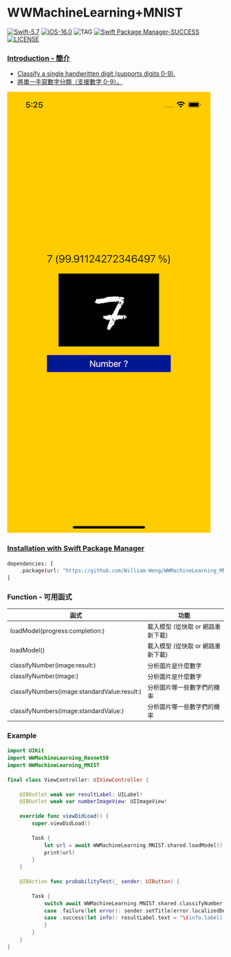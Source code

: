 # WWMachineLearning+MNIST
[![Swift-5.7](https://img.shields.io/badge/Swift-5.7-orange.svg?style=flat)](https://developer.apple.com/swift/) [![iOS-16.0](https://img.shields.io/badge/iOS-16.0-pink.svg?style=flat)](https://developer.apple.com/swift/) ![TAG](https://img.shields.io/github/v/tag/William-Weng/WWMachineLearning_MNIST) [![Swift Package Manager-SUCCESS](https://img.shields.io/badge/Swift_Package_Manager-SUCCESS-blue.svg?style=flat)](https://developer.apple.com/swift/) [![LICENSE](https://img.shields.io/badge/LICENSE-MIT-yellow.svg?style=flat)](https://developer.apple.com/swift/)

### [Introduction - 簡介](https://swiftpackageindex.com/William-Weng)
- [Classify a single handwritten digit (supports digits 0-9).](https://www.youtube.com/watch?v=OCU7-5LdPhY)
- [將單一手寫數字分類（支援數字 0-9）。](https://www.youtube.com/watch?v=bte8Er0QhDg)

![](./Example.png)

### [Installation with Swift Package Manager](https://medium.com/彼得潘的-swift-ios-app-開發問題解答集/使用-spm-安裝第三方套件-xcode-11-新功能-2c4ffcf85b4b)

```bash
dependencies: [
    .package(url: "https://github.com/William-Weng/WWMachineLearning_MNIST.git", .upToNextMajor(from: "1.0.0"))
]
```

### Function - 可用函式
|函式|功能|
|-|-|
|loadModel(progress:completion:)|載入模型 (從快取 or 網路重新下載)|
|loadModel()|載入模型 (從快取 or 網路重新下載)|
|classifyNumber(image:result:)|分析圖片是什麼數字|
|classifyNumber(image:)|分析圖片是什麼數字|
|classifyNumbers(image:standardValue:result:)|分析圖片哪一些數字們的機率|
|classifyNumbers(image:standardValue:)|分析圖片哪一些數字們的機率|

### Example
```swift
import UIKit
import WWMachineLearning_Resnet50
import WWMachineLearning_MNIST

final class ViewController: UIViewController {
    
    @IBOutlet weak var resultLabel: UILabel!
    @IBOutlet weak var numberImageView: UIImageView!
    
    override func viewDidLoad() {
        super.viewDidLoad()
        
        Task {
            let url = await WWMachineLearning.MNIST.shared.loadModel()
            print(url)
        }
    }
    
    @IBAction func probabilityTest(_ sender: UIButton) {
        
        Task {
            switch await WWMachineLearning.MNIST.shared.classifyNumber(image: numberImageView.image) {
            case .failure(let error): sender.setTitle(error.localizedDescription, for: .normal)
            case .success(let info): resultLabel.text = "\(info.label) (\(info.probability * 100.0) %)"
            }
        }
    }
}
```
